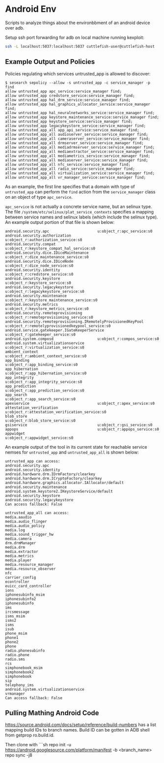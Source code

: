 # Android Env

Scripts to analyze things about the environbbment of an android device over adb.

Setup ssh port forwarding for adb on local machine running kexploit:
```sh
ssh -L localhost:5037:localhost:5037 cuttlefish-user@cuttlefish-host
```

## Example Output and Policies

Policies regulating which services untrusted_app is allowed to discover:
```
$ sesearch sepolicy --allow -s untrusted_app -c service_manager -p find
allow untrusted_app apc_service:service_manager find;
allow untrusted_app credstore_service:service_manager find;
allow untrusted_app hal_drm_service:service_manager find;
allow untrusted_app hal_graphics_allocator_service:service_manager find;
allow untrusted_app hal_neuralnetworks_service:service_manager find;
allow untrusted_app keystore_maintenance_service:service_manager find;
allow untrusted_app keystore_service:service_manager find;
allow untrusted_app legacykeystore_service:service_manager find;
allow untrusted_app_all app_api_service:service_manager find;
allow untrusted_app_all audioserver_service:service_manager find;
allow untrusted_app_all cameraserver_service:service_manager find;
allow untrusted_app_all drmserver_service:service_manager find;
allow untrusted_app_all mediadrmserver_service:service_manager find;
allow untrusted_app_all mediaextractor_service:service_manager find;
allow untrusted_app_all mediametrics_service:service_manager find;
allow untrusted_app_all mediaserver_service:service_manager find;
allow untrusted_app_all nfc_service:service_manager find;
allow untrusted_app_all radio_service:service_manager find;
allow untrusted_app_all virtualization_service:service_manager find;
allow untrusted_app_all vr_manager_service:service_manager find;
```

As an example, the first line specifies that a domain with type of `untrusted_app`
can perform the `find` action from the `service_manager` class on an object of type `apc_service`.

`apc_service` is not actually a concrete service name, but an selinux type.
The file `/system/etc/selinux/plat_service_contexts` specifies a mapping between service names and selinux labels (which include the selinux type).
An example output portion of that file is shown below:
```
android.security.apc                      u:object_r:apc_service:s0
android.security.authorization            u:object_r:authorization_service:s0
android.security.compat                   u:object_r:keystore_compat_hal_service:s0
android.security.dice.IDiceMaintenance    u:object_r:dice_maintenance_service:s0
android.security.dice.IDiceNode           u:object_r:dice_node_service:s0
android.security.identity                 u:object_r:credstore_service:s0
android.security.keystore                 u:object_r:keystore_service:s0
android.security.legacykeystore           u:object_r:legacykeystore_service:s0
android.security.maintenance              u:object_r:keystore_maintenance_service:s0
android.security.metrics                  u:object_r:keystore_metrics_service:s0
android.security.remoteprovisioning       u:object_r:remoteprovisioning_service:s0
android.security.remoteprovisioning.IRemotelyProvisionedKeyPool u:object_r:remotelyprovisionedkeypool_service:s0
android.service.gatekeeper.IGateKeeperService    u:object_r:gatekeeper_service:s0
android.system.composd                    u:object_r:compos_service:s0
android.system.virtualizationservice      u:object_r:virtualization_service:s0
ambient_context                           u:object_r:ambient_context_service:s0
app_binding                               u:object_r:app_binding_service:s0
app_hibernation                           u:object_r:app_hibernation_service:s0
app_integrity                             u:object_r:app_integrity_service:s0
app_prediction                            u:object_r:app_prediction_service:s0
app_search                                u:object_r:app_search_service:s0
apexservice                               u:object_r:apex_service:s0
attestation_verification                  u:object_r:attestation_verification_service:s0
blob_store                                u:object_r:blob_store_service:s0
gsiservice                                u:object_r:gsi_service:s0
appops                                    u:object_r:appops_service:s0
appwidget                                 u:object_r:appwidget_service:s0
```

An example output of the tool in its current state for reachable service nemses for `untrusted_app` and `untrusted_app_all` is shown below:
```
untrusted_app can access:
android.security.apc
android.security.identity
android.hardware.drm.IDrmFactory/clearkey
android.hardware.drm.ICryptoFactory/clearkey
android.hardware.graphics.allocator.IAllocator/default
android.security.maintenance
android.system.keystore2.IKeystoreService/default
android.security.keystore
android.security.legacykeystore
Can access fallback: False

untrusted_app_all can access:
media.aaudio
media.audio_flinger
media.audio_policy
media.log
media.sound_trigger_hw
media.camera
drm.drmManager
media.drm
media.extractor
media.metrics
media.player
media.resource_manager
media.resource_observer
nfc
carrier_config
econtroller
euicc_card_controller
ions
iphonesubinfo_msim
iphonesubinfo2
iphonesubinfo
ims
ircsmessage
isms_msim
isms2
isms
isub
phone_msim
phone1
phone2
phone
radio.phonesubinfo
radio.phone
radio.sms
rcs
simphonebook_msim
simphonebook2
simphonebook
sip
telephony_ims
android.system.virtualizationservice
vrmanager
Can access fallback: False
```

## Pulling Mathing Android Code
https://source.android.com/docs/setup/reference/build-numbers has a list mapping build IDs to branch names.
Build ID can be gotten in ADB shell from getprop ro.build.id.

Then clone with ```sh
repo init -u https://android.googlesource.com/platform/manifest -b <branch_name>
repo sync -j8
```